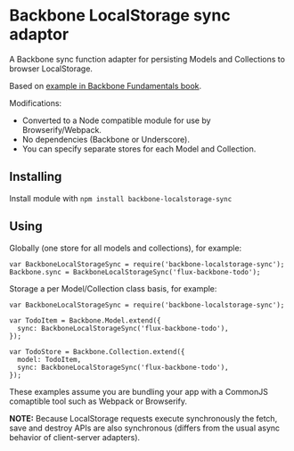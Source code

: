 # Backbone LocalStorage sync adaptor

A Backbone sync function adapter for persisting Models and Collections to
browser LocalStorage.

Based on [example in Backbone Fundamentals
book](https://github.com/addyosmani/backbone-fundamentals/blob/gh-pages/practicals/modular-todo-app/js/libs/backbone/localstorage.js).

Modifications:

- Converted to a Node compatible module for use by Browserify/Webpack.
- No dependencies (Backbone or Underscore).
- You can specify separate stores for each Model and Collection.


## Installing
Install module with `npm install backbone-localstorage-sync`


## Using
Globally (one store for all models and collections), for example:

    var BackboneLocalStorageSync = require('backbone-localstorage-sync');
    Backbone.sync = BackboneLocalStorageSync('flux-backbone-todo');

Storage a per Model/Collection class basis, for example:

    var BackboneLocalStorageSync = require('backbone-localstorage-sync');

    var TodoItem = Backbone.Model.extend({
      sync: BackboneLocalStorageSync('flux-backbone-todo'),
    });

    var TodoStore = Backbone.Collection.extend({
      model: TodoItem,
      sync: BackboneLocalStorageSync('flux-backbone-todo'),
    });

These examples assume you are bundling your app with a CommonJS comaptible tool such as Webpack or Browserify.

**NOTE:** Because LocalStorage requests execute synchronously the fetch, save
and destroy APIs are also synchronous (differs from the usual async behavior of
client-server adapters).


